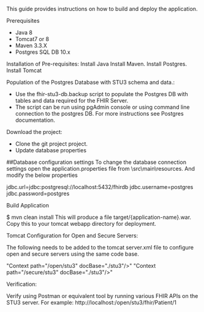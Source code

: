 This guide provides instructions on how to build and deploy the application.

Prerequisites
* Java 8
* Tomcat7 or 8
* Maven 3.3.X
* Postgres SQL DB 10.x

Installation of Pre-requisites:
Install Java
Install Maven.
Install Postgres.
Install Tomcat

Population of the Postgres Database with STU3 schema and data.:
* Use the fhir-stu3-db.backup script to populate the Postgres DB with tables and data required for the FHIR Server.
* The script can be run using pgAdmin console or using command line connection to the postgres DB. For more instructions see Postgres documentation.

Download the project:
* Clone the git project project.
* Update database properties

##Database configuration settings To change the database connection settings open the application.properties file from \src\main\resources. And modify the below properties

jdbc.url=jdbc:postgresql://localhost:5432/fhirdb
jdbc.username=postgres
jdbc.password=postgres


Build Application

$ mvn clean install
This will produce a file target/{application-name}.war. Copy this to your tomcat webapp directory for deployment.

Tomcat Configuration for Open and Secure Servers:

The following needs to be added to the tomcat server.xml file to configure open and secure servers using the same code base.

"Context path="/open/stu3" docBase="./stu3"/>"
"Context path="/secure/stu3" docBase="./stu3"/>"


Verification:

Verify using Postman or equivalent tool by running various FHIR APIs on the STU3 server.
For example: http://localhost:/open/stu3/fhir/Patient/1
